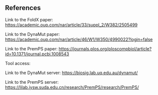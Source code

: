 ## References

Link to the FoldX paper: https://academic.oup.com/nar/article/33/suppl_2/W382/2505499

Link to the DynaMut paper: https://academic.oup.com/nar/article/46/W1/W350/4990022?login=false

Link to the PremPS paper: https://journals.plos.org/ploscompbiol/article?id=10.1371/journal.pcbi.1008543

Tool access:

Link to the DynaMut server: https://biosig.lab.uq.edu.au/dynamut/

Link to the PremPS server: https://lilab.jysw.suda.edu.cn/research/PremPS/research/PremPS/
